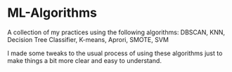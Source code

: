 # ML-Algorithms
A collection of my practices using the following algorithms: DBSCAN, KNN, Decision Tree Classifier, K-means, Aprori, SMOTE, SVM

I made some tweaks to the usual process of using these algorithms just to make things a bit more clear and easy to understand.
